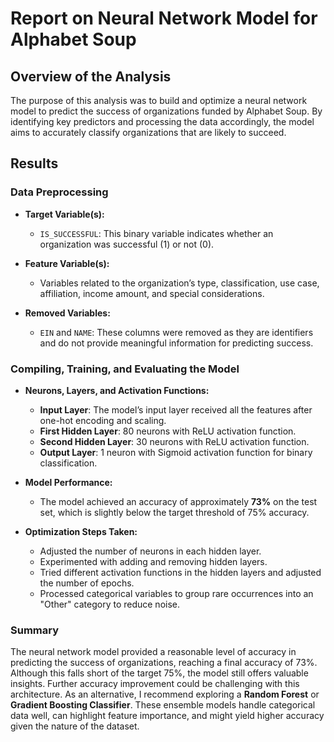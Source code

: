 # Report on Neural Network Model for Alphabet Soup

## Overview of the Analysis
The purpose of this analysis was to build and optimize a neural network model to predict the success of organizations funded by Alphabet Soup. By identifying key predictors and processing the data accordingly, the model aims to accurately classify organizations that are likely to succeed.

## Results

### Data Preprocessing
- **Target Variable(s):**  
  - `IS_SUCCESSFUL`: This binary variable indicates whether an organization was successful (1) or not (0).
  
- **Feature Variable(s):**  
  - Variables related to the organization’s type, classification, use case, affiliation, income amount, and special considerations.
  
- **Removed Variables:**  
  - `EIN` and `NAME`: These columns were removed as they are identifiers and do not provide meaningful information for predicting success.

### Compiling, Training, and Evaluating the Model
- **Neurons, Layers, and Activation Functions:**
  - **Input Layer**: The model’s input layer received all the features after one-hot encoding and scaling.
  - **First Hidden Layer**: 80 neurons with ReLU activation function.
  - **Second Hidden Layer**: 30 neurons with ReLU activation function.
  - **Output Layer**: 1 neuron with Sigmoid activation function for binary classification.
  
- **Model Performance:**
  - The model achieved an accuracy of approximately **73%** on the test set, which is slightly below the target threshold of 75% accuracy.

- **Optimization Steps Taken:**
  - Adjusted the number of neurons in each hidden layer.
  - Experimented with adding and removing hidden layers.
  - Tried different activation functions in the hidden layers and adjusted the number of epochs.
  - Processed categorical variables to group rare occurrences into an "Other" category to reduce noise.

### Summary
The neural network model provided a reasonable level of accuracy in predicting the success of organizations, reaching a final accuracy of 73%. Although this falls short of the target 75%, the model still offers valuable insights. Further accuracy improvement could be challenging with this architecture. As an alternative, I recommend exploring a **Random Forest** or **Gradient Boosting Classifier**. These ensemble models handle categorical data well, can highlight feature importance, and might yield higher accuracy given the nature of the dataset.
